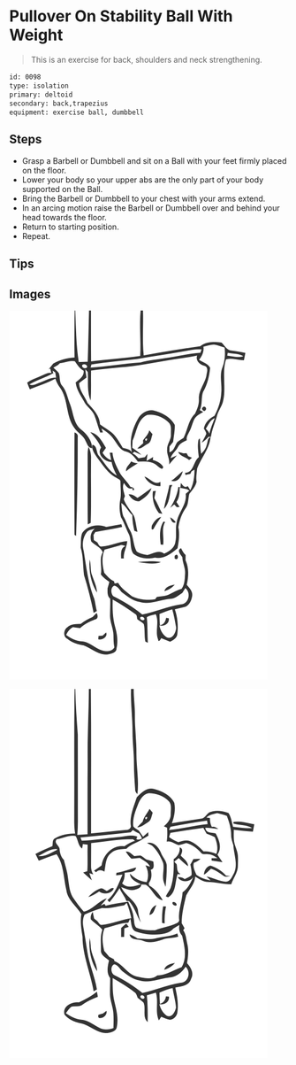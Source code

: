 # Pullover On Stability Ball With Weight

> This is an exercise for back, shoulders and neck strengthening.

``` 
id: 0098 
type: isolation 
primary: deltoid 
secondary: back,trapezius 
equipment: exercise ball, dumbbell 
``` 


## Steps


 - Grasp a Barbell or Dumbbell and sit on a Ball with your feet firmly placed on the floor.
 - Lower your body so your upper abs are the only part of your body supported on the Ball.
 - Bring the Barbell or Dumbbell to your chest with your arms extend.
 - In an arcing motion raise the Barbell or Dumbbell over and behind your head towards the floor.
 - Return to starting position.
 - Repeat.

## Tips



## Images

![](./../svg/0098-relaxation.svg "")

![](./../svg/0098-tension.svg "")

